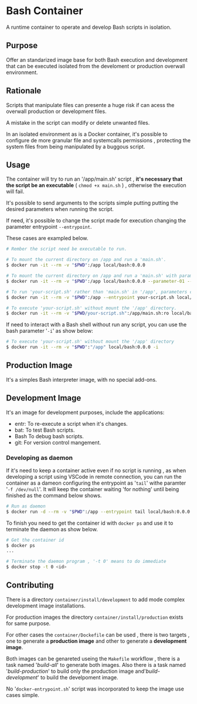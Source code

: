 # Bash Container

A runtime container to operate and develop Bash scripts in isolation.

## Purpose

Offer an standarized image base for both Bash execution and development that can be executed isolated from the develoment or production overwall environment.

## Rationale

Scripts that manipulate files can presente a huge risk if can acess the overwall production or development files.

A mistake in the script can modify or delete unwanted files.

In an isolated environment as is a Docker container, it's possible to configure de more granular file and systemcalls permissions , protecting the system files from being manipulated by a buggous script.

## Usage

The container will try to run an '/app/main.sh'  script , **it's necessary that the script be an executable** ( `chmod +x main.sh` ) , otherwise the execution will fail.

It's possible to send arguments to the scripts simple putting putting the desired parameters when running the script.

If need, it's possible to change the script made for execution changing the parameter entrypoint `--entrypoint`.

These cases are exampled below.

```bash
# Rember the script need be executable to run.

# To mount the current directory on /app and run a 'main.sh'.
$ docker run -it --rm -v "$PWD":/app local/bash:0.0.0

# To mount the current directory on /app and run a 'main.sh' with parameters.
$ docker run -it --rm -v "$PWD":/app local/bash:0.0.0 --parameter-01 --parameter-02

# To run 'your-script.sh' rather than 'main.sh' in '/app', parameters can be included if need.
$ docker run -it --rm -v "$PWD":/app --entrypoint your-script.sh local/bash:0.0.0

# To execute 'your-script.sh' without mount the '/app' directory.
$ docker run -it --rm -v "$PWD/your-script.sh":/app/main.sh:ro local/bash:0.0.0

```

If need to interact with a Bash shell without run any script, you can use the bash parameter '`-i`' as show below:

```bash
# To execute 'your-script.sh' without mount the '/app' directory
$ docker run -it --rm -v "$PWD":"/app" local/bash:0.0.0 -i
```

## Production Image

It's a simples Bash interpreter image, with no special add-ons.

## Development Image

It's an image for development purposes, include the applications:

- entr: To re-execute a script when it's changes.
- bat: To test Bash scripts.
- Bash To debug bash scripts.
- git: For version control mangement.


### Developing as daemon

If it's need to keep a container active even if no script is running , as when developing a script using VSCode in remote connection, you can run the container as a dameon configuring the entrypoint as '`tail`' withe paramter '`-f /dev/null`'. It will keep the container waiting 'for nothing' until being finished as the command below shows.

```bash
# Run as daemon
$ docker run -d --rm -v "$PWD":/app --entrypoint tail local/bash:0.0.0 -f /dev/null
```

To finish you need to get the container id with `docker ps` and use it to terminate the daemon as show below.

```bash
# Get the container id
$ docker ps 
...

# Terminate the daemon program , '-t 0' means to do immediate
$ docker stop -t 0 <id>
```



## Contributing

There is a directory `container/install/development` to add mode complex development image installations.

For production images the directory `container/install/production` exists for same purpose.

For other cases the `container/Dockefile` can be used , there is two targets , one to generate a __production image__ and other to generate a __development image__.

Both images can be genareted useing the `Makefile` workflow , there is a task named '_build-all_'  to generate both images. Also there is a task named '_build-production_' to build only the production image and'_build-development_' to build the develpoment image.

No '`docker-entrypoint.sh`' script was incorporated to keep the image use cases simple.